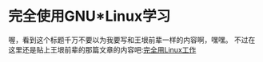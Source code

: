 # 完全使用GNU*Linux学习
喔，看到这个标题千万不要以为我要写和王垠前辈一样的内容啊，嘿嘿。
不过在这里还是贴上王垠前辈的那篇文章的内容吧:[完全用Linux工作](https://www.douban.com/group/topic/12121637/)

